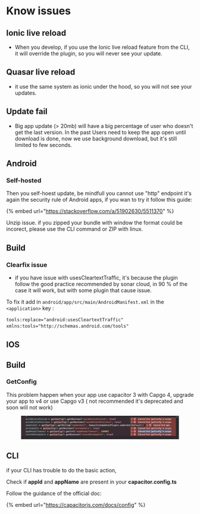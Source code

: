 # Know issues

## Ionic live reload

* When you develop, if you use the Ionic live reload feature from the CLI, it will override the plugin, so you will never see your update.

## Quasar live reload

* it use the same system as ionic under the hood, so you will not see your updates.

## Update fail

* Big app update (> 20mb) will have a big percentage of user who doesn't get the last version.  In the past Users need to keep the app open until download is done, now we use background download, but it's still limited to few seconds.

## Android

### Self-hosted

Then you self-hoest update, be mindfull you cannot use "http" endpoint it's again the security rule of Android apps, if you wan to try it follow this guide:

{% embed url="https://stackoverflow.com/a/51902630/5511370" %}

Unzip issue. if you zipped your bundle with window the format could be incorect, please use the CLI command or ZIP with linux.

## Build

### Clearfix issue

* if you have issue with usesCleartextTraffic, it's because the plugin follow the good practice recommended by sonar cloud, in 90 % of the case it will work, but with some plugin that cause issue.

To fix it add in `android/app/src/main/AndroidManifest.xml` in the `<application>` key :

```xml
tools:replace="android:usesCleartextTraffic"
xmlns:tools="http://schemas.android.com/tools"
```

## IOS

## Build

### GetConfig

This problem happen when your app use capacitor 3 with Capgo 4, upgrade your app to v4 or use Capgo v3 ( not recommended it's deprecated and soon will not work)

<figure><img src="../.gitbook/assets/issue_get_config.png" alt=""><figcaption></figcaption></figure>

## CLI

if your CLI has trouble to do the basic action,

Check if **appId** and **appName** are present in your **capacitor.config.ts**

Follow the guidance of the official doc:

{% embed url="https://capacitorjs.com/docs/config" %}
